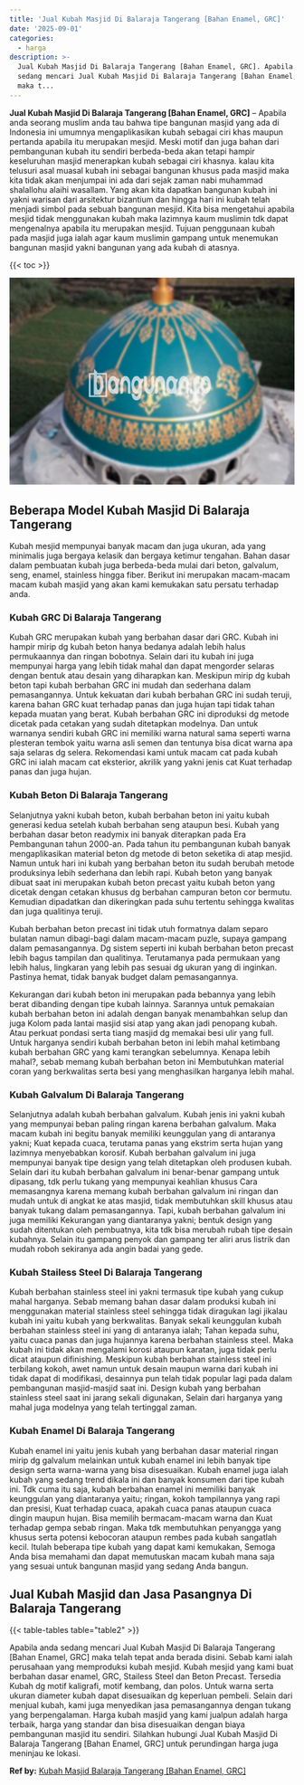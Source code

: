 ```yaml
---
title: 'Jual Kubah Masjid Di Balaraja Tangerang [Bahan Enamel, GRC]'
date: '2025-09-01'
categories:
  - harga
description: >-
  Jual Kubah Masjid Di Balaraja Tangerang [Bahan Enamel, GRC]. Apabila anda
  sedang mencari Jual Kubah Masjid Di Balaraja Tangerang [Bahan Enamel, GRC]
  maka t...
---
```


**Jual Kubah Masjid Di Balaraja Tangerang \[Bahan Enamel, GRC\]** – Apabila anda seorang muslim anda tau bahwa tipe bangunan masjid yang ada di Indonesia ini umumnya mengaplikasikan kubah sebagai ciri khas maupun pertanda apabila itu merupakan mesjid. Meski motif dan juga bahan dari pembangunan kubah itu sendiri berbeda-beda akan tetapi hampir keseluruhan masjid menerapkan kubah sebagai ciri khasnya. kalau kita telusuri asal muasal kubah ini sebagai bangunan khusus pada masjid maka kita tidak akan menjumpai ini ada dari sejak zaman nabi muhammad shalallohu alaihi wasallam. Yang akan kita dapatkan bangunan kubah ini yakni warisan dari arsitektur bizantium dan hingga hari ini kubah telah menjadi simbol pada sebuah bangunan mesjid. Kita bisa mengetahui apabila mesjid tidak menggunakan kubah maka lazimnya kaum muslimin tdk dapat mengenalnya apabila itu merupakan mesjid. Tujuan penggunaan kubah pada masjid juga ialah agar kaum muslimin gampang untuk menemukan bangunan masjid yakni bangunan yang ada kubah di atasnya.

{{< toc >}}

![Jual Kubah Masjid Di Balaraja Tangerang [Bahan Enamel, GRC]](/images/jual-kubah-masjid-38.png)

## Beberapa Model Kubah Masjid Di Balaraja Tangerang

Kubah mesjid mempunyai banyak macam dan juga ukuran, ada yang minimalis juga bergaya kelasik dan bergaya ketimur tengahan. Bahan dasar dalam pembuatan kubah juga berbeda-beda mulai dari beton, galvalum, seng, enamel, stainless hingga fiber. Berikut ini merupakan macam-macam macam kubah masjid yang akan kami kemukakan satu persatu terhadap anda.

### Kubah GRC Di Balaraja Tangerang

Kubah GRC merupakan kubah yang berbahan dasar dari GRC. Kubah ini hampir mirip dg kubah beton hanya bedanya adalah lebih halus permukaannya dan ringan bobotnya. Selain dari itu kubah ini juga mempunyai harga yang lebih tidak mahal dan dapat mengorder selaras dengan bentuk atau desain yang diharapkan kan. Meskipun mirip dg kubah beton tapi kubah berbahan GRC ini mudah dan sederhana dalam pemasangannya. Untuk kekuatan dari kubah berbahan GRC ini sudah teruji, karena bahan GRC kuat terhadap panas dan juga hujan tapi tidak tahan kepada muatan yang berat. Kubah berbahan GRC ini diproduksi dg metode dicetak pada cetakan yang sudah ditetapkan modelnya. Dan untuk warnanya sendiri kubah GRC ini memiliki warna natural sama seperti warna plesteran tembok yaitu warna asli semen dan tentunya bisa dicat warna apa saja selaras dg selera. Rekomendasi kami untuk macam cat pada kubah GRC ini ialah macam cat eksterior, akrilik yang yakni jenis cat Kuat terhadap panas dan juga hujan.

### Kubah Beton Di Balaraja Tangerang

Selanjutnya yakni kubah beton, kubah berbahan beton ini yaitu kubah generasi kedua setelah kubah berbahan seng ataupun besi. Kubah yang berbahan dasar beton readymix ini banyak diterapkan pada Era Pembangunan tahun 2000-an. Pada tahun itu pembangunan kubah banyak mengaplikasikan material beton dg metode di beton seketika di atap mesjid. Namun untuk hari ini kubah yang berbahan beton itu sudah berubah metode produksinya lebih sederhana dan lebih rapi. Kubah beton yang banyak dibuat saat ini merupakan kubah beton precast yaitu kubah beton yang dicetak dengan cetakan khusus dg berbahan campuran beton cor bermutu. Kemudian dipadatkan dan dikeringkan pada suhu tertentu sehingga kwalitas dan juga qualitinya teruji.

Kubah berbahan beton precast ini tidak utuh formatnya dalam separo bulatan namun dibagi-bagi dalam macam-macam puzle, supaya gampang dalam pemasangannya. Dg sistem seperti ini kubah berbahan beton precast lebih bagus tampilan dan qualitinya. Terutamanya pada permukaan yang lebih halus, lingkaran yang lebih pas sesuai dg ukuran yang di inginkan. Pastinya hemat, tidak banyak budget dalam pemasangannya.

Kekurangan dari kubah beton ini merupakan pada bebannya yang lebih berat dibanding dengan tipe kubah lainnya. Sarannya untuk pemakaian kubah berbahan beton ini adalah dengan banyak menambahkan selup dan juga Kolom pada lantai masjid sisi atap yang akan jadi penopang kubah. Atau perkuat pondasi serta tiang masjid dg memakai besi ulir yang full. Untuk harganya sendiri kubah berbahan beton ini lebih mahal ketimbang kubah berbahan GRC yang kami terangkan sebelumnya. Kenapa lebih mahal?, sebab memang kubah berbahan beton ini Membutuhkan material coran yang berkwalitas serta besi yang menghasilkan harganya lebih mahal.

### Kubah Galvalum Di Balaraja Tangerang

Selanjutnya adalah kubah berbahan galvalum. Kubah jenis ini yakni kubah yang mempunyai beban paling ringan karena berbahan galvalum. Maka macam kubah ini begitu banyak memiliki keunggulan yang di antaranya yakni; Kuat kepada cuaca, terutama panas yang ekstrim serta hujan yang lazimnya menyebabkan korosif. Kubah berbahan galvalum ini juga mempunyai banyak tipe design yang telah ditetapkan oleh produsen kubah. Selain dari itu kubah berbahan galvalum ini benar-benar gampang untuk dipasang, tdk perlu tukang yang mempunyai keahlian khusus Cara memasangnya karena memang kubah berbahan galvalum ini ringan dan mudah untuk di angkat ke atas masjid, tidak membutuhkan skill khusus atau banyak tukang dalam pemasangannya. Tapi, kubah berbahan galvalum ini juga memiliki Kekurangan yang diantaranya yakni; bentuk design yang sudah ditentukan oleh pembuatnya, kita tdk bisa merubah rubah tipe desain kubahnya. Selain itu gampang penyok dan gampang ter aliri arus listrik dan mudah roboh sekiranya ada angin badai yang gede.

### Kubah Stailess Steel Di Balaraja Tangerang

Kubah berbahan stainless steel ini yakni termasuk tipe kubah yang cukup mahal harganya. Sebab memang bahan dasar dalam produksi kubah ini menggunakan material stainless steel sehingga tidak diragukan lagi jikalau kubah ini yaitu kubah yang berkwalitas. Banyak sekali keunggulan kubah berbahan stainless steel ini yang di antaranya ialah; Tahan kepada suhu, yaitu cuaca panas dan juga hujannya karena berbahan stainless steel. Maka kubah ini tidak akan mengalami korosi ataupun karatan, juga tidak perlu dicat ataupun difinishing. Meskipun kubah berbahan stainless steel ini terbilang kokoh, awet namun untuk desain maupun warna dari kubah ini tidak dapat di modifikasi, desainnya pun telah tidak popular lagi pada dalam pembangunan masjid-masjid saat ini. Design kubah yang berbahan stainless steel saat ini jarang sekali digunakan, Selain dari harganya yang mahal juga modelnya yang telah tertinggal zaman.

### Kubah Enamel Di Balaraja Tangerang

Kubah enamel ini yaitu jenis kubah yang berbahan dasar material ringan mirip dg galvalum melainkan untuk kubah enamel ini lebih banyak tipe design serta warna-warna yang bisa disesuaikan. Kubah enamel juga ialah kubah yang sedang trend dikala ini dan banyak konsumen dari tipe kubah ini. Tdk cuma itu saja, kubah berbahan enamel ini memiliki banyak keunggulan yang diantaranya yaitu; ringan, kokoh tampilannya yang rapi dan presisi, Kuat terhadap cuaca, apakah cuaca panas ataupun cuaca dingin maupun hujan. Bisa memilih bermacam-macam warna dan Kuat terhadap gempa sebab ringan. Maka tdk membutuhkan penyangga yang khusus serta potensi kebocoran ataupun rembes pada kubah sangatlah kecil. Itulah beberapa tipe kubah yang dapat kami kemukakan, Semoga Anda bisa memahami dan dapat memutuskan macam kubah mana saja yang sesuai untuk bangunan masjid yang sedang Anda bangun.

## Jual Kubah Masjid dan Jasa Pasangnya Di Balaraja Tangerang

{{< table-tables table="table2" >}}

Apabila anda sedang mencari Jual Kubah Masjid Di Balaraja Tangerang \[Bahan Enamel, GRC\] maka telah tepat anda berada disini. Sebab kami ialah perusahaan yang memproduksi kubah mesjid. Kubah mesjid yang kami buat berbahan dasar enamel, GRC, Stailess Steel dan Beton Precast. Tersedia Kubah dg motif kaligrafi, motif kembang, dan polos. Untuk warna serta ukuran diameter kubah dapat disesuaikan dg keperluan pembeli. Selain dari menjual kubah, kami juga menyedikan jasa pemasangannya dengan tukang yang berpengalaman. Harga kubah masjid yang kami jualpun adalah harga terbaik, harga yang standar dan bisa disesuaikan dengan biaya pembangunan masjid itu sendiri. Silahkan hubungi Jual Kubah Masjid Di Balaraja Tangerang \[Bahan Enamel, GRC\] untuk perundingan harga juga meninjau ke lokasi.

**Ref by:** [Kubah Masjid Balaraja Tangerang [Bahan Enamel, GRC]](https://id.wikipedia.org/wiki/Kubah)
